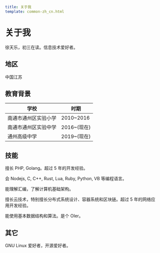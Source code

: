 ```yaml
title: 关于我
template: common-zh_cn.html
```

# 关于我

徐天乐，初三在读。信息技术爱好者。

## 地区

中国江苏

## 教育背景

| 学校                 | 时期        |
| -------------------- | ----------- |
| 南通市通州区实验小学 | 2010~2016   |
| 南通市通州区实验中学 | 2016~(现在) |
| 通州高级中学         | 2019~(现在) |

## 技能

擅长 PHP, Golang。超过 5 年的开发经验。

会 Nodejs, C, C++, Rust, Lua, Ruby, Python, VB 等编程语言。

能理解汇编，了解计算机基础架构。

擅长云技术，特别擅长分布式系统设计、容器系统和区块链。超过 5 年的网络应用开发经验。

能使用基本数据结构和算法。是个 OIer。

## 其它

GNU Linux 爱好者，开源爱好者。
